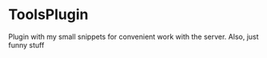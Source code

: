 # ToolsPlugin
Plugin with my small snippets for convenient work with the server. Also, just funny stuff
